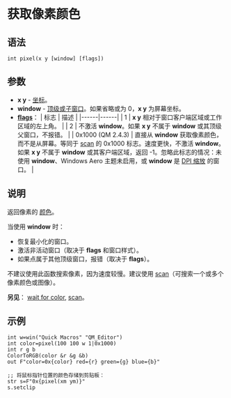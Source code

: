 # 获取像素颜色

## 语法

```qm
int pixel(x y [window] [flags])
```

## 参数

- **x y** - [坐标](IDP_PIXELS.md)。
- **window** - [顶级或子窗口](IDP_WINDOWEXPRESSION.md)。如果省略或为 0，**x y** 为屏幕坐标。
- **[flags](IDP_FLAGS.md)**：
  | 标志 | 描述 |
  |------|------|
  | 1 | **x y** 相对于窗口客户端区域或工作区域的左上角。 |
  | 2 | 不激活 **window**。如果 **x y** 不属于 **window** 或其顶级父窗口，不报错。 |
  | 0x1000 (QM 2.4.3) | 直接从 **window** 获取像素颜色，而不是从屏幕。等同于 [scan](IDP_SCAN.md) 的 0x1000 标志。速度更快，不激活 **window**。如果 **x y** 不属于 **window** 或其客户端区域，返回 -1。忽略此标志的情况：未使用 **window**、Windows Aero 主题未启用，或 **window** 是 [DPI 缩放](IDP_DPI.md) 的窗口。 |

## 说明

返回像素的 [颜色](IDP_COLOR.md)。

当使用 **window** 时：
- 恢复最小化的窗口。
- 激活非活动窗口（取决于 **flags** 和窗口样式）。
- 如果点属于其他顶级窗口，报错（取决于 **flags**）。

不建议使用此函数搜索像素，因为速度较慢。建议使用 [scan](IDP_SCAN.md)（可搜索一个或多个像素颜色或图像）。

**另见**： [wait for color](IDP_WAIT_FOR.md), [scan](IDP_SCAN.md)。

## 示例

```qm
int w=win("Quick Macros" "QM_Editor")
int color=pixel(100 100 w 1|0x1000)
int r g b
ColorToRGB(color &r &g &b)
out F"color=0x{color} red={r} green={g} blue={b}"

;; 将鼠标指针位置的颜色存储到剪贴板：
str s=F"0x{pixel(xm ym)}"
s.setclip
```